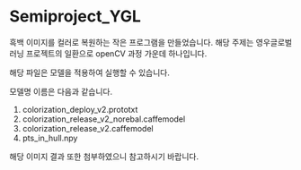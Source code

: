 # Semiproject_YGL
흑백 이미지를 컬러로 복원하는 작은 프로그램을 만들었습니다. 해당 주제는 영우글로벌러닝 프로젝트의 일환으로 openCV 과정 가운데 하나입니다. 

해당 파일은 모델을 적용하여 실행할 수 있습니다. 

모델명 이름은 다음과 같습니다. 

1. colorization_deploy_v2.prototxt
2. colorization_release_v2_norebal.caffemodel
3. colorization_release_v2.caffemodel
4. pts_in_hull.npy

해당 이미지 결과 또한 첨부하였으니 참고하시기 바랍니다. 
